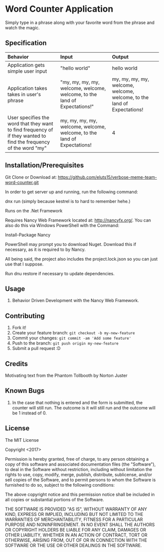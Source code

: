 # Word Counter Application

Simply type in a phrase along with your favorite word from the phrase and watch the magic.

## Specification

| Behavior | Input | Output |
| :-------------     | :------------- | :------------- |
| Application gets simple user input | "hello world" | hello world |
| Application takes takes in user's phrase | "my, my, my, my, welcome, welcome, welcome, to the land of Expectations!" | my, my, my, my, welcome, welcome, welcome, to the land of Expectations! |
| User specifies the word that they want to find frequency of if they wanted to find the frequency of the word "my" | my, my, my, my, welcome, welcome, welcome, to the land of Expectations! | 4 |

## Installation/Prerequisites

Git Clone or Download at: https://github.com/eluts15/verbose-meme-team-word-counter.git

In order to get server up and running, run the following command:

  dnx run (simply because kestrel is to hard to remember hehe.)

Runs on the .Net Framework

Requires Nancy Web Framework located at: http://nancyfx.org/. You can also do this via Windows PowerShell with the Command:

Install-Package Nancy

PowerShell may prompt you to download Nuget. Download this if necessary, as it is required to by Nancy.

All being said, the project also includes the project.lock.json so you can just use that I suppose.

Run dnu restore if necessary to update dependencies.


## Usage

1. Behavior Driven Development with the  Nancy Web Framework.

## Contributing

1. Fork it!
2. Create your feature branch: `git checkout -b my-new-feature`
3. Commit your changes: `git commit -am 'Add some feature'`
4. Push to the branch: `git push origin my-new-feature`
5. Submit a pull request :D

## Credits

Motivating text from the Phantom Tollbooth by Norton Juster

## Known Bugs

1. In the case that nothing is entered and the form is submitted, the counter will still run.
The outcome is it will still run and the outcome will be 1 instead of 0.


## License

The MIT License

Copyright <2017> <Ethan Luts>

Permission is hereby granted, free of charge, to any person obtaining a copy of this software and associated documentation files (the "Software"), to deal in the Software without restriction, including without limitation the rights to use, copy, modify, merge, publish, distribute, sublicense, and/or sell copies of the Software, and to permit persons to whom the Software is furnished to do so, subject to the following conditions:

The above copyright notice and this permission notice shall be included in all copies or substantial portions of the Software.

THE SOFTWARE IS PROVIDED "AS IS", WITHOUT WARRANTY OF ANY KIND, EXPRESS OR IMPLIED, INCLUDING BUT NOT LIMITED TO THE WARRANTIES OF MERCHANTABILITY, FITNESS FOR A PARTICULAR PURPOSE AND NONINFRINGEMENT. IN NO EVENT SHALL THE AUTHORS OR COPYRIGHT HOLDERS BE LIABLE FOR ANY CLAIM, DAMAGES OR OTHER LIABILITY, WHETHER IN AN ACTION OF CONTRACT, TORT OR OTHERWISE, ARISING FROM, OUT OF OR IN CONNECTION WITH THE SOFTWARE OR THE USE OR OTHER DEALINGS IN THE SOFTWARE.
